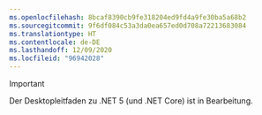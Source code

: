 ```yaml
---
ms.openlocfilehash: 8bcaf8390cb9fe318204ed9fd4a9fe30ba5a68b2
ms.sourcegitcommit: 9f6df084c53a3da0ea657ed0d708a72213683084
ms.translationtype: HT
ms.contentlocale: de-DE
ms.lasthandoff: 12/09/2020
ms.locfileid: "96942028"
---
```


> [!IMPORTANT]
> Der Desktopleitfaden zu .NET 5 (und .NET Core) ist in Bearbeitung.
